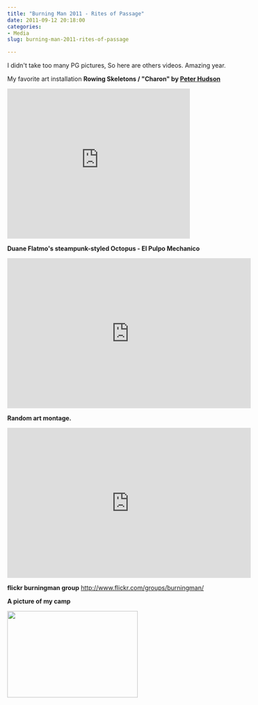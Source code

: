 ```yaml
---
title: "Burning Man 2011 - Rites of Passage"
date: 2011-09-12 20:18:00
categories:
- Media
slug: burning-man-2011-rites-of-passage

---
```


I didn't take too many PG pictures, So here are others videos. Amazing year.

My favorite art installation
<strong>Rowing Skeletons / "Charon" by <a href="http://www.hudzo.com/">Peter Hudson</a></strong>
<iframe src="http://www.youtube.com/embed/Ff6KEOMo15g" frameborder="0" width="420" height="345"></iframe>

<strong>Duane Flatmo's steampunk-styled Octopus - El Pulpo Mechanico</strong>
<iframe src="http://www.youtube.com/embed/GMfzFIERJIg" frameborder="0" width="560" height="345"></iframe>

<strong>Random art montage.</strong>
<iframe src="http://www.youtube.com/embed/kFeTTvDE_FE" frameborder="0" width="560" height="345"></iframe>

<strong>flickr burningman group</strong>
<a href="http://www.flickr.com/groups/burningman/"> http://www.flickr.com/groups/burningman/</a>

<strong>A picture of my camp </strong>

<a href="/public/uploads/2011/09/297036_10150304659541668_610521667_7695308_207504949_n.jpg"><img class="alignnone size-medium wp-image-1622" title="297036_10150304659541668_610521667_7695308_207504949_n" src="/public/uploads/2011/09/297036_10150304659541668_610521667_7695308_207504949_n-300x199.jpg" alt="" width="300" height="199" /></a>
